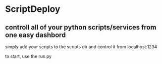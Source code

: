 <h1> ScriptDeploy </h1>
<h2> controll all of your python scripts/services from one easy dashbord </h2>
<p> simply add your scripts to the scripts dir and control it from localhost:1234 </p>
<p> to start, use the run.py </p>